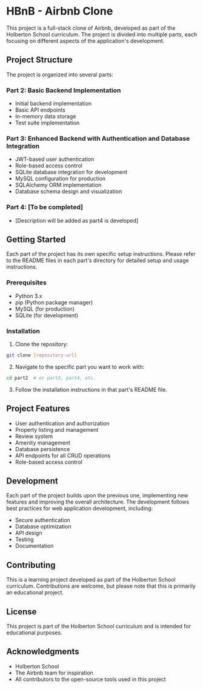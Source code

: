 # HBnB - Airbnb Clone

This project is a full-stack clone of Airbnb, developed as part of the Holberton School curriculum. The project is divided into multiple parts, each focusing on different aspects of the application's development.

## Project Structure

The project is organized into several parts:

### Part 2: Basic Backend Implementation
- Initial backend implementation
- Basic API endpoints
- In-memory data storage
- Test suite implementation

### Part 3: Enhanced Backend with Authentication and Database Integration
- JWT-based user authentication
- Role-based access control
- SQLite database integration for development
- MySQL configuration for production
- SQLAlchemy ORM implementation
- Database schema design and visualization

### Part 4: [To be completed]
- [Description will be added as part4 is developed]

## Getting Started

Each part of the project has its own specific setup instructions. Please refer to the README files in each part's directory for detailed setup and usage instructions.

### Prerequisites

- Python 3.x
- pip (Python package manager)
- MySQL (for production)
- SQLite (for development)

### Installation

1. Clone the repository:
```bash
git clone [repository-url]
```

2. Navigate to the specific part you want to work with:
```bash
cd part2  # or part3, part4, etc.
```

3. Follow the installation instructions in that part's README file.

## Project Features

- User authentication and authorization
- Property listing and management
- Review system
- Amenity management
- Database persistence
- API endpoints for all CRUD operations
- Role-based access control

## Development

Each part of the project builds upon the previous one, implementing new features and improving the overall architecture. The development follows best practices for web application development, including:

- Secure authentication
- Database optimization
- API design
- Testing
- Documentation

## Contributing

This is a learning project developed as part of the Holberton School curriculum. Contributions are welcome, but please note that this is primarily an educational project.

## License

This project is part of the Holberton School curriculum and is intended for educational purposes.

## Acknowledgments

- Holberton School
- The Airbnb team for inspiration
- All contributors to the open-source tools used in this project 